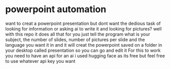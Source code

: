 # powerpoint automation
want to creat a powerpoint presentation but dont want the dedious task of looking for information
or asking ai to write it and looking for pictures?
well with this repo it does all that for you
just tell the program what is your subject, the number of slides, number of pictures per slide and the
language you want it in and it will creat the powerpoint saved on a folder in your desktop called presentation so you
can go and edit it
For this to work you need to have an api for an ai i used hugging face as its free but feel free to use whatever api key you want